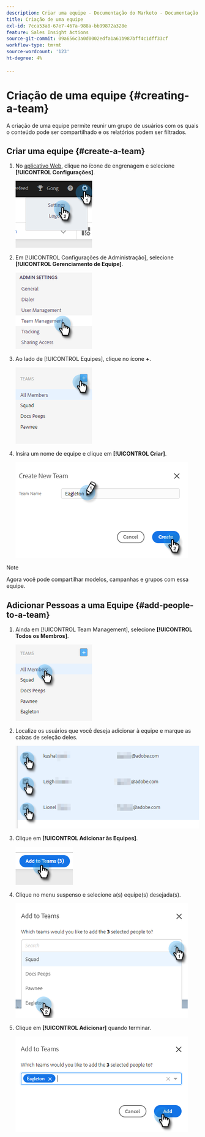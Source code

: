 ```yaml
---
description: Criar uma equipe - Documentação do Marketo - Documentação do produto
title: Criação de uma equipe
exl-id: 7cca53a8-67e7-467a-988a-bb99872a328e
feature: Sales Insight Actions
source-git-commit: 09a656c3a0d0002edfa1a61b987bff4c1dff33cf
workflow-type: tm+mt
source-wordcount: '123'
ht-degree: 4%

---
```


# Criação de uma equipe {#creating-a-team}

A criação de uma equipe permite reunir um grupo de usuários com os quais o conteúdo pode ser compartilhado e os relatórios podem ser filtrados.

## Criar uma equipe {#create-a-team}

1. No [aplicativo Web](https://toutapp.com/login), clique no ícone de engrenagem e selecione **[!UICONTROL Configurações]**.

   ![](assets/creating-a-team-1.png)

1. Em [!UICONTROL Configurações de Administração], selecione **[!UICONTROL Gerenciamento de Equipe]**.

   ![](assets/creating-a-team-2.png)

1. Ao lado de [!UICONTROL Equipes], clique no ícone **+**.

   ![](assets/creating-a-team-3.png)

1. Insira um nome de equipe e clique em **[!UICONTROL Criar]**.

   ![](assets/creating-a-team-4.png)

>[!NOTE]
>
>Agora você pode compartilhar modelos, campanhas e grupos com essa equipe.

## Adicionar Pessoas a uma Equipe {#add-people-to-a-team}

1. Ainda em [!UICONTROL Team Management], selecione **[!UICONTROL Todos os Membros]**.

   ![](assets/creating-a-team-5.png)

1. Localize os usuários que você deseja adicionar à equipe e marque as caixas de seleção deles.

   ![](assets/creating-a-team-6.png)

1. Clique em **[!UICONTROL Adicionar às Equipes]**.

   ![](assets/creating-a-team-7.png)

1. Clique no menu suspenso e selecione a(s) equipe(s) desejada(s).

   ![](assets/creating-a-team-8.png)

1. Clique em **[!UICONTROL Adicionar]** quando terminar.

   ![](assets/creating-a-team-9.png)
